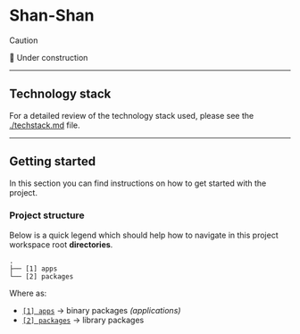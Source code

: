 # Shan-Shan

> [!CAUTION]
> 🚧 Under construction

---

## Technology stack

For a detailed review of the technology stack used, please see the [./techstack.md](./techstack.md) file.

---

## Getting started

In this section you can find instructions on how to get started with the project.

### Project structure

Below is a quick legend which should help how to navigate in this project workspace root **directories**.

```text
.
├── [1] apps
└── [2] packages
```

Where as:

- [`[1] apps`](/apps/README.md) -> binary packages _(applications)_
- [`[2] packages`](./packages/README.md) -> library packages
